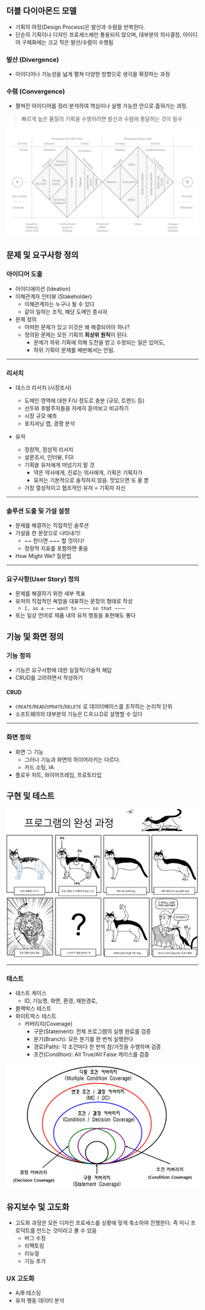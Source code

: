 ## 더블 다이아몬드 모델

- 기획의 여정(Design Process)은 발산과 수렴을 반복한다.
- 단순히 기획이나 디자인 프로세스에만 통용되지 않으며, 대부분의 의사결정, 아이디어 구체화에는 크고 작은 발산/수렴이 수행됨

### 발산 (Divergence)

- 아이디어나 가능성을 넓게 펼쳐 다양한 방향으로 생각을 확장하는 과정

### 수렴 (Convergence)

- 펼쳐진 아이디어를 정리·분석하여 핵심이나 실행 가능한 안으로 좁혀가는 과정.

> 빠르게 높은 품질의 기획을 수행하려면 발산과 수렴에 통달하는 것이 필수

![](../attachments/ux-double-diamond.png)

## 문제 및 요구사항 정의

### 아이디어 도출

- 아이디에이션 (Ideation)
- 이해관계자 인터뷰 (Stakeholder)
	- 이해관계자는 누구나 될 수 있다
	- 같이 일하는 조직, 해당 도메인 종사자
- 문제 정의
	- 어떠한 문제가 있고 이것은 왜 해결되어야 하나?
	- 정의된 문제는 모든 기획의 **최상위 원칙**이 된다.
		- 문제가 하위 기획에 의해 도전을 받고 수정되는 일은 있어도,
		- 하위 기획이 문제를 배반해서는 안됨.

***

### 리서치

- 데스크 리서치 (시장조사)
	- 도메인 영역에 대한 F/U 정도로 충분 (규모, 트렌드 등)
	- 선두와 후발주자들을 자세히 뜯어보고 비교하기
	- 시장 규모 예측
	- 포지셔닝 맵, 경쟁 분석

- 유저
	- 정량적, 정성적 리서치
	- 설문조사, 인터뷰, FGI
	- 기획을 유저에게 떠넘기지 말 것
		- 약은 약사에게, 진료는 의사에게, 기획은 기획자가
		- 유저는 기본적으로 솔직하지 않음. 맛있으면 또 올 뿐
	- 가장 열성적이고 협조적인 유저 = 기획자 자신

---

### 솔루션 도출 및 가설 설정

- 문제를 해결하는 직접적인 솔루션
- 가설을 한 문장으로 나타내기!
	- ~~ 한다면 ~~~ 할 것이다!
	- 정량적 지표를 포함하면 좋음
- How Might We? 질문법

***

### 요구사항(User Story) 정의

- 문제를 해결하기 위한 세부 목표
- 유저의 직접적인 욕망을 대표하는 문장의 형태로 작성
	- `I, as a ~~~ want to ~~~~ so that ~~~~`
- 또는 일상 언어로 제품 내의 유저 행동을 표현해도 좋다

## 기능 및 화면 정의

### 기능 정의

- 기능은 요구사항에 대한 실질적/기술적 해답
- CRUD를 고려하면서 작성하기

#### CRUD

- `CREATE`/`READ`/`UPDATE`/`DELETE` 로 데이터베이스를 조작하는 논리적 단위
- 소프트웨어의 대부분의 기능은 C.R.U.D로 설명할 수 있다

***

### 화면 정의

- 화면 ⊃ 기능
	- 그러나 기능과 화면의 하이어라키는 다르다.
	- 카드 소팅, IA
- 플로우 차트, 와이어프레임, 프로토타입

## 구현 및 테스트

![](../attachments/ux-process_develop.png)

---

### 테스트

- 테스트 케이스
	- ID, 기능명, 화면, 환경, 재현경로, 
- 블랙박스 테스트
- 화이트박스 테스트
	- 커버리지(Coverage)
		- 구문(Statement): 전체 프로그램의 실행 완료를 검증
		- 분기(Branch): 모든 분기를 한 번씩 실행한다
		- 경로(Path): 각 조건마다 한 번씩 참/거짓을 수행하며 검증
		- 조건(Condition): All True/All False 케이스를 검증

![](../attachments/ux-test-case.png)

## 유지보수 및 고도화

- 고도화 과정은 모든 디자인 프로세스를 상황에 맞게 축소하여 진행한다. 즉 미니 프로덕트를 만드는 것이라고 볼 수 있음
	- 버그 수정
	- 리팩토링
	- 리뉴얼
	- 기능 추가

### UX 고도화

- A/B 테스팅
- 유저 행동 데이터 분석
